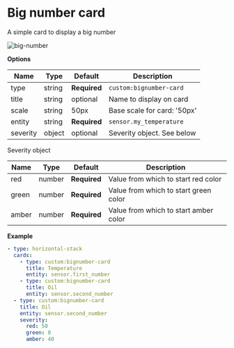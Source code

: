 # Big number card

A simple card to display a big number

![big-number](https://user-images.githubusercontent.com/7738048/42440941-ab973cda-836f-11e8-96b4-b809a22e8b30.gif)

**Options**

| Name | Type | Default | Description
| ---- | ---- | ------- | -----------
| type | string | **Required** | `custom:bignumber-card`
| title | string | optional | Name to display on card
| scale | string | 50px | Base scale for card: '50px'
| entity | string | **Required** | `sensor.my_temperature`
| severity | object | optional | Severity object. See below

Severity object

| Name | Type | Default | Description
| ---- | ---- | ------- | -----------
| red | number | **Required** | Value from which to start red color
| green | number | **Required** | Value from which to start green color
| amber | number | **Required** | Value from which to start amber color

**Example**

```yaml
- type: horizontal-stack
  cards:
    - type: custom:bignumber-card
      title: Temperature
      entity: sensor.first_number
    - type: custom:bignumber-card
      title: Oil
      entity: sensor.second_number
  - type: custom:bignumber-card
    title: Oil
    entity: sensor.second_number
    severity:
      red: 50
      green: 0
      amber: 40
```